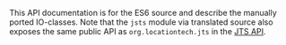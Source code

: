 This API documentation is for the ES6 source and describe the manually ported IO-classes. Note that the `jsts` module via translated source also exposes the same public API as `org.locationtech.jts` in the [JTS API](http://bjornharrtell.github.io/jsts/1.1.2/apidocs/).
